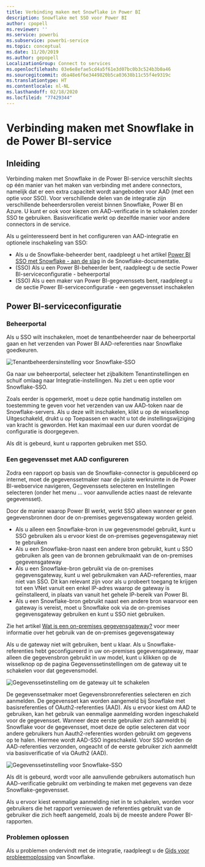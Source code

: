 ```yaml
---
title: Verbinding maken met Snowflake in Power BI
description: Snowflake met SSO voor Power BI
author: cpopell
ms.reviewer: ''
ms.service: powerbi
ms.subservice: powerbi-service
ms.topic: conceptual
ms.date: 11/20/2019
ms.author: gepopell
LocalizationGroup: Connect to services
ms.openlocfilehash: 03e6e8efae5cd4a5f61e3d07bc0b3c524b3b0a46
ms.sourcegitcommit: d6a48e6f6e3449820b5ca03638b11c55f4e9319c
ms.translationtype: HT
ms.contentlocale: nl-NL
ms.lasthandoff: 02/18/2020
ms.locfileid: "77429344"
---
```

#  <a name="connecting-to-snowflake-in-power-bi-service"></a>Verbinding maken met Snowflake in de Power BI-service

## <a name="introduction"></a>Inleiding

Verbinding maken met Snowflake in de Power BI-service verschilt slechts op één manier van het maken van verbinding met andere connectors, namelijk dat er een extra capaciteit wordt aangeboden voor AAD (met een optie voor SSO). Voor verschillende delen van de integratie zijn verschillende beheerdersrollen vereist binnen Snowflake, Power BI en Azure. U kunt er ook voor kiezen om AAD-verificatie in te schakelen zonder SSO te gebruiken. Basisverificatie werkt op dezelfde manier voor andere connectors in de service.

Als u geïnteresseerd bent in het configureren van AAD-integratie en optionele inschakeling van SSO:
* Als u de Snowflake-beheerder bent, raadpleegt u het artikel [Power BI SSO met Snowflake - aan de slag](https://docs.snowflake.net/manuals/LIMITEDACCESS/oauth-powerbi.html) in de Snowflake-documentatie.
* (SSO) Als u een Power BI-beheerder bent, raadpleegt u de sectie Power BI-serviceconfiguratie - beheerportal
* (SSO) Als u een maker van Power BI-gegevenssets bent, raadpleegt u de sectie Power BI-serviceconfiguratie - een gegevensset inschakelen

## <a name="power-bi-service-configuration"></a>Power BI-serviceconfiguratie

### <a name="admin-portal"></a>Beheerportal

Als u SSO wilt inschakelen, moet de tenantbeheerder naar de beheerportal gaan en het verzenden van Power BI AAD-referenties naar Snowflake goedkeuren.

![Tenantbeheerdersinstelling voor Snowflake-SSO](media/service-connect-snowflake/snowflakessotenant.png)

Ga naar uw beheerportal, selecteer het zijbalkitem Tenantinstellingen en schuif omlaag naar Integratie-instellingen. Nu ziet u een optie voor Snowflake-SSO.

Zoals eerder is opgemerkt, moet u deze optie handmatig instellen om toestemming te geven voor het verzenden van uw AAD-token naar de Snowflake-servers. Als u deze wilt inschakelen, klikt u op de wisselknop Uitgeschakeld, drukt u op Toepassen en wacht u tot de instellingswijziging van kracht is geworden. Het kan maximaal een uur duren voordat de configuratie is doorgegeven.

Als dit is gebeurd, kunt u rapporten gebruiken met SSO.

### <a name="configuring-a-dataset-with-aad"></a>Een gegevensset met AAD configureren

Zodra een rapport op basis van de Snowflake-connector is gepubliceerd op internet, moet de gegevenssetmaker naar de juiste werkruimte in de Power BI-webservice navigeren, Gegevenssets selecteren en Instellingen selecteren (onder het menu ... voor aanvullende acties naast de relevante gegevensset).

Door de manier waarop Power BI werkt, werkt SSO alleen wanneer er geen gegevensbronnen door de on-premises gegevensgateway worden geleid.

* Als u alleen een Snowflake-bron in uw gegevensmodel gebruikt, kunt u SSO gebruiken als u ervoor kiest de on-premises gegevensgateway niet te gebruiken
* Als u een Snowflake-bron naast een andere bron gebruikt, kunt u SSO gebruiken als geen van de bronnen gebruikmaakt van de on-premises gegevensgateway
* Als u een Snowflake-bron gebruikt via de on-premises gegevensgateway, kunt u wel gebruikmaken van AAD-referenties, maar niet van SSO. Dit kan relevant zijn voor als u probeert toegang te krijgen tot een VNet vanuit een enkel IP-adres waarop de gateway is geïnstalleerd, in plaats van vanuit het gehele IP-bereik van Power BI.
* Als u een Snowflake-bron gebruikt naast een andere bron waarvoor een gateway is vereist, moet u Snowflake ook via de on-premises gegevensgateway gebruiken en kunt u SSO niet gebruiken.

Zie het artikel [Wat is een on-premises gegevensgateway?](https://docs.microsoft.com/power-bi/service-gateway-onprem) voor meer informatie over het gebruik van de on-premises gegevensgateway

Als u de gateway niet wilt gebruiken, bent u klaar. Als u Snowflake-referenties hebt geconfigureerd in uw on-premises gegevensgateway, maar alleen die gegevensbron gebruikt in uw model, kunt u klikken op de wisselknop op de pagina Gegevenssetinstellingen om de gateway uit te schakelen voor dat gegevensmodel.

![Gegevenssetinstelling om de gateway uit te schakelen](media/service-connect-snowflake/snowflake_gateway_toggle_off.png)

De gegevenssetmaker moet Gegevensbronreferenties selecteren en zich aanmelden. De gegevensset kan worden aangemeld bij Snowflake met basisreferenties of OAuth2-referenties (AAD). Als u ervoor kiest om AAD te gebruiken, kan het gebruik van eenmalige aanmelding worden ingeschakeld voor de gegevensset. Wanneer deze eerste gebruiker zich aanmeldt bij Snowflake voor de gegevensset, moet deze de optie selecteren dat voor andere gebruikers hun Aauth2-referenties worden gebruikt om gegevens op te halen. Hiermee wordt AAD-SSO ingeschakeld. Voor SSO worden de AAD-referenties verzonden, ongeacht of de eerste gebruiker zich aanmeldt via basisverificatie of via OAuth2 (AAD). 

![Gegevenssetinstelling voor Snowflake-SSO](media/service-connect-snowflake/snowflakessocredui.png)

Als dit is gebeurd, wordt voor alle aanvullende gebruikers automatisch hun AAD-verificatie gebruikt om verbinding te maken met gegevens van deze Snowflake-gegevensset.

Als u ervoor kiest eenmalige aanmelding niet in te schakelen, worden voor gebruikers die het rapport vernieuwen de referenties gebruikt van de gebruiker die zich heeft aangemeld, zoals bij de meeste andere Power BI-rapporten.

### <a name="troubleshooting"></a>Problemen oplossen

Als u problemen ondervindt met de integratie, raadpleegt u de [Gids voor probleemoplossing](https://docs.snowflake.net/manuals/LIMITEDACCESS/oauth-powerbi.html#troubleshooting) van Snowflake.

